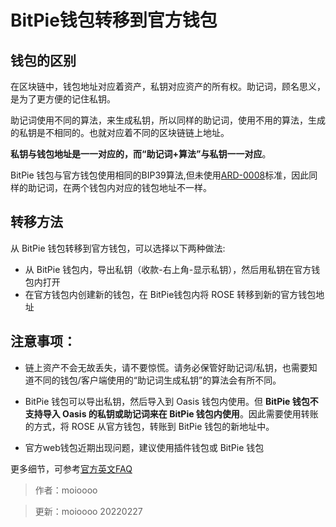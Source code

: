 # BitPie钱包转移到官方钱包

## 钱包的区别

在区块链中，钱包地址对应着资产，私钥对应资产的所有权。助记词，顾名思义，是为了更方便的记住私钥。

助记词使用不同的算法，来生成私钥，所以同样的助记词，使用不用的算法，生成的私钥是不相同的。也就对应着不同的区块链链上地址。

**私钥与钱包地址是一一对应的，而“助记词+算法”与私钥一一对应**。

BitPie 钱包与官方钱包使用相同的BIP39算法,但未使用[ARD-0008](https://github.com/oasisprotocol/oasis-core/blob/master/docs/adr/0008-standard-account-key-generation.md)标准，因此同样的助记词，在两个钱包内对应的钱包地址不一样。

## 转移方法

从 BitPie 钱包转移到官方钱包，可以选择以下两种做法:

- 从 BitPie 钱包内，导出私钥（收款-右上角-显示私钥），然后用私钥在官方钱包内打开
- 在官方钱包内创建新的钱包，在 BitPie钱包内将 ROSE 转移到新的官方钱包地址

## 注意事项：

- 链上资产不会无故丢失，请不要惊慌。请务必保管好助记词/私钥，也需要知道不同的钱包/客户端使用的“助记词生成私钥”的算法会有所不同。

- BitPie 钱包可以导出私钥，然后导入到 Oasis 钱包内使用。但 **BitPie 钱包不支持导入 Oasis 的私钥或助记词来在 BitPie 钱包内使用**。因此需要使用转账的方式，将 ROSE 从官方钱包，转账到 BitPie 钱包的新地址中。 

- 官方web钱包近期出现问题，建议使用插件钱包或 BitPie 钱包

更多细节，可参考[官方英文FAQ](https://docs.oasis.dev/general/manage-tokens/faq#how-can-i-export-my-bitpie-wallets-oasis-account-private-key)

> 作者：moioooo

> 更新：moioooo 20220227